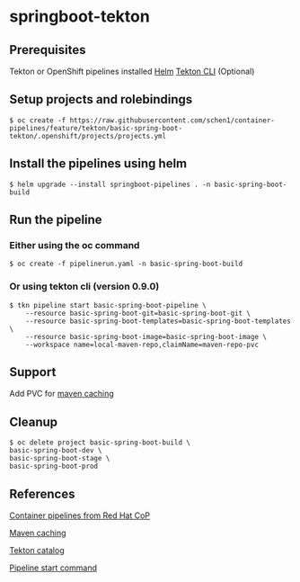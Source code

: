 # springboot-tekton

## Prerequisites
Tekton or OpenShift pipelines installed
[Helm](https://helm.sh/)
[Tekton CLI](https://github.com/tektoncd/cli) (Optional)

## Setup projects and rolebindings
```
$ oc create -f https://raw.githubusercontent.com/schen1/container-pipelines/feature/tekton/basic-spring-boot-tekton/.openshift/projects/projects.yml
```

## Install the pipelines using helm

```
$ helm upgrade --install springboot-pipelines . -n basic-spring-boot-build
```

## Run the pipeline
### Either using the oc command

```
$ oc create -f pipelinerun.yaml -n basic-spring-boot-build
```
### Or using tekton cli (version 0.9.0)
```
$ tkn pipeline start basic-spring-boot-pipeline \
    --resource basic-spring-boot-git=basic-spring-boot-git \
    --resource basic-spring-boot-templates=basic-spring-boot-templates \
    --resource basic-spring-boot-image=basic-spring-boot-image \
    --workspace name=local-maven-repo,claimName=maven-repo-pvc
```

## Support
Add PVC for [maven caching](https://developers.redhat.com/blog/2020/02/26/speed-up-maven-builds-in-tekton-pipelines/)

## Cleanup
```
$ oc delete project basic-spring-boot-build \
basic-spring-boot-dev \
basic-spring-boot-stage \
basic-spring-boot-prod
```

## References
[Container pipelines from Red Hat CoP](https://github.com/redhat-cop/container-pipelines/tree/master/basic-spring-boot-tekton)

[Maven caching](https://developers.redhat.com/blog/2020/02/26/speed-up-maven-builds-in-tekton-pipelines/)

[Tekton catalog](https://github.com/tektoncd/catalog)

[Pipeline start command](https://github.com/tektoncd/cli/blob/master/docs/reference/cmd/pipeline_start.md)

